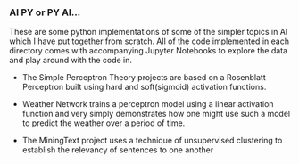 ### AI PY  or PY AI...

These are some python implementations of some of the simpler topics in AI which I have put
together from scratch. All of the code implemented in each directory comes with accompanying Jupyter Notebooks to
explore the data and play around with the code in. 

- The Simple Perceptron Theory projects are based on a Rosenblatt Perceptron built using hard and soft(sigmoid) activation
functions.

- Weather Network trains a perceptron model using a linear activation function and very simply demonstrates how one might 
use such a model to predict the weather over a period of time.

- The MiningText project uses a technique of unsupervised clustering to establish the relevancy of sentences to one another




